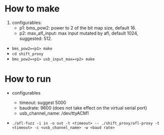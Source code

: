 # How to make
1. configurables:
    - p1: bms_pow2: power to 2 of the bit map size, default 16.
    - p2: max_afl_input: max input mutated by afl, default 1024, suggested: 512.
- `bms_pow2=<p1> make` 
- `cd shift_proxy`
- `bms_pow2=<p1> usb_input_max=<p2> make`

# How to run

- configurables
    - timeout: suggest 5000
    - baudrate: 9600 (does not take effect on the virtual serial port)
    - usb_channel_name: /dev/ttyACM1

- `./afl-fuzz -i in -o out -t <timeout> -- ./shift_proxy/afl-proxy -t <timeout> -c <usb_channel_name> -w <baud rate>`
